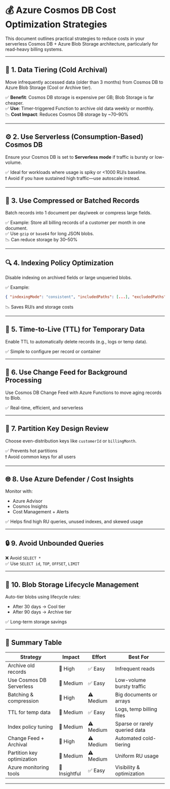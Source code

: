 
# 💰 Azure Cosmos DB Cost Optimization Strategies

This document outlines practical strategies to reduce costs in your serverless Cosmos DB + Azure Blob Storage architecture, particularly for read-heavy billing systems.

---

## 🧊 1. Data Tiering (Cold Archival)
Move infrequently accessed data (older than 3 months) from Cosmos DB to Azure Blob Storage (Cool or Archive tier).

✅ **Benefit**: Cosmos DB storage is expensive per GB; Blob Storage is far cheaper.  
✅ **Use**: Timer-triggered Function to archive old data weekly or monthly.  
📉 **Cost Impact**: Reduces Cosmos DB storage by ~70–90%

---

## ⚙️ 2. Use Serverless (Consumption-Based) Cosmos DB
Ensure your Cosmos DB is set to **Serverless mode** if traffic is bursty or low-volume.

✅ Ideal for workloads where usage is spiky or <1000 RU/s baseline.  
❗ Avoid if you have sustained high traffic—use autoscale instead.

---

## 🧾 3. Use Compressed or Batched Records
Batch records into 1 document per day/week or compress large fields.

✅ Example: Store all billing records of a customer per month in one document.  
✅ Use `gzip` or `base64` for long JSON blobs.  
📉 Can reduce storage by 30–50%

---

## 🔍 4. Indexing Policy Optimization
Disable indexing on archived fields or large unqueried blobs.

✅ Example:  
```json
{ "indexingMode": "consistent", "includedPaths": [...], "excludedPaths": ["/data/*"] }
```

📉 Saves RU/s and storage costs

---

## 🔁 5. Time-to-Live (TTL) for Temporary Data
Enable TTL to automatically delete records (e.g., logs or temp data).

✅ Simple to configure per record or container

---

## 🚀 6. Use Change Feed for Background Processing
Use Cosmos DB Change Feed with Azure Functions to move aging records to Blob.

✅ Real-time, efficient, and serverless

---

## 🧠 7. Partition Key Design Review
Choose even-distribution keys like `customerId` or `billingMonth`.

✅ Prevents hot partitions  
❗ Avoid common keys for all users

---

## 🌐 8. Use Azure Defender / Cost Insights
Monitor with:
- Azure Advisor
- Cosmos Insights
- Cost Management + Alerts

✅ Helps find high RU queries, unused indexes, and skewed usage

---

## 🔒 9. Avoid Unbounded Queries
❌ Avoid `SELECT *`  
✅ Use `SELECT id`, `TOP`, `OFFSET`, `LIMIT`

---

## 🔄 10. Blob Storage Lifecycle Management
Auto-tier blobs using lifecycle rules:

- After 30 days → Cool tier  
- After 90 days → Archive tier  

✅ Long-term storage savings

---

## 🧾 Summary Table

| Strategy                    | Impact     | Effort    | Best For                      |
|----------------------------|------------|-----------|-------------------------------|
| Archive old records        | 💸 High     | ✅ Easy   | Infrequent reads              |
| Use Cosmos DB Serverless   | 💸 Medium   | ✅ Easy   | Low-volume bursty traffic     |
| Batching & compression     | 💸 High     | ⚠️ Medium | Big documents or arrays       |
| TTL for temp data          | 💸 Medium   | ✅ Easy   | Logs, temp billing files      |
| Index policy tuning        | 💸 Medium   | ⚠️ Medium | Sparse or rarely queried data |
| Change Feed + Archival     | 💸 High     | ⚠️ Medium | Automated cold-tiering        |
| Partition key optimization | 💸 Medium   | ⚠️ Medium | Uniform RU usage              |
| Azure monitoring tools     | 🧠 Insightful| ✅ Easy   | Visibility & optimization     |

---
